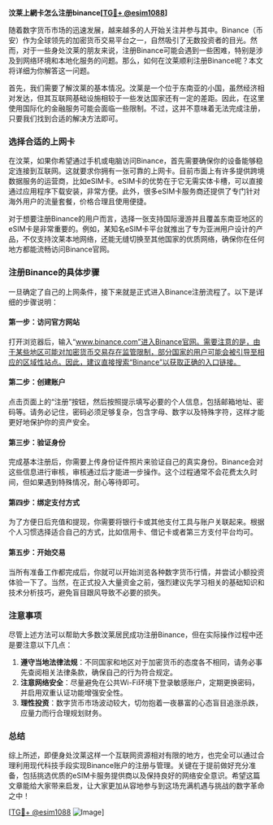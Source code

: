 **汶莱上網卡怎么注册binance[[TG💪+ @esim1088](https://t.me/s/esim1088)]**

随着数字货币市场的迅速发展，越来越多的人开始关注并参与其中。Binance（币安）作为全球领先的加密货币交易平台之一，自然吸引了无数投资者的目光。然而，对于一些身处汶莱的朋友来说，注册Binance可能会遇到一些困难，特别是涉及到网络环境和本地化服务的问题。那么，如何在汶莱顺利注册Binance呢？本文将详细为你解答这一问题。

首先，我们需要了解汶莱的基本情况。汶莱是一个位于东南亚的小国，虽然经济相对发达，但其互联网基础设施相较于一些发达国家还有一定的差距。因此，在这里使用国际化的金融服务可能会面临一些限制。不过，这并不意味着无法完成注册，只要我们找到合适的解决方法即可。

### **选择合适的上网卡**

在汶莱，如果你希望通过手机或电脑访问Binance，首先需要确保你的设备能够稳定连接到互联网。这就要求你拥有一张可靠的上网卡。目前市面上有许多提供跨境数据服务的运营商，比如eSIM卡。eSIM卡的优势在于它无需实体卡槽，可以直接通过应用程序下载安装，非常方便。此外，很多eSIM卡服务商还提供了专门针对海外用户的流量套餐，价格合理且使用便捷。

对于想要注册Binance的用户而言，选择一张支持国际漫游并且覆盖东南亚地区的eSIM卡是非常重要的。例如，某知名eSIM卡平台就推出了专为亚洲用户设计的产品，不仅支持汶莱本地网络，还能无缝切换至其他国家的优质网络，确保你在任何地方都能流畅访问Binance官网。

### **注册Binance的具体步骤**

一旦确定了自己的上网条件，接下来就是正式进入Binance注册流程了。以下是详细的步骤说明：

#### **第一步：访问官方网站**
打开浏览器后，输入“www.binance.com”进入Binance官网。需要注意的是，由于某些地区可能对加密货币交易存在监管限制，部分国家的用户可能会被引导至相应的区域性站点。因此，建议直接搜索“Binance”以获取正确的入口链接。

#### **第二步：创建账户**
点击页面上的“注册”按钮，然后按照提示填写必要的个人信息，包括邮箱地址、密码等。请务必记住，密码必须足够复杂，包含字母、数字以及特殊字符，这样才能更好地保护你的资产安全。

#### **第三步：验证身份**
完成基本注册后，你需要上传身份证件照片来验证自己的真实身份。Binance会对这些信息进行审核，审核通过后才能进一步操作。这个过程通常不会花费太久时间，但如果遇到特殊情况，耐心等待即可。

#### **第四步：绑定支付方式**
为了方便日后充值和提现，你需要将银行卡或其他支付工具与账户关联起来。根据个人习惯选择适合自己的方式，比如信用卡、借记卡或者第三方支付平台均可。

#### **第五步：开始交易**
当所有准备工作都完成后，你就可以开始浏览各种数字货币行情，并尝试小额投资体验一下了。当然，在正式投入大量资金之前，强烈建议先学习相关的基础知识和技术分析技巧，避免盲目跟风导致不必要的损失。

### **注意事项**

尽管上述方法可以帮助大多数汶莱居民成功注册Binance，但在实际操作过程中还是要注意以下几点：

1. **遵守当地法律法规**：不同国家和地区对于加密货币的态度各不相同，请务必事先查阅相关法律条款，确保自己的行为符合规定。
2. **注意网络安全**：尽量避免在公共Wi-Fi环境下登录敏感账户，定期更换密码，并启用双重认证功能增强安全性。
3. **理性投资**：数字货币市场波动较大，切勿抱着一夜暴富的心态盲目追涨杀跌，应量力而行合理规划财务。

### **总结**

综上所述，即便身处汶莱这样一个互联网资源相对有限的地方，也完全可以通过合理利用现代科技手段实现Binance账户的注册与管理。关键在于提前做好充分准备，包括挑选优质的eSIM卡服务提供商以及保持良好的网络安全意识。希望这篇文章能给大家带来启发，让大家更加从容地参与到这场充满机遇与挑战的数字革命之中！

[[TG💪+ @esim1088](https://t.me/s/esim1088) ![Image](https://i.postimg.cc/4NQfJmqS/Snipaste-2025-05-13-00-14-12.png)]